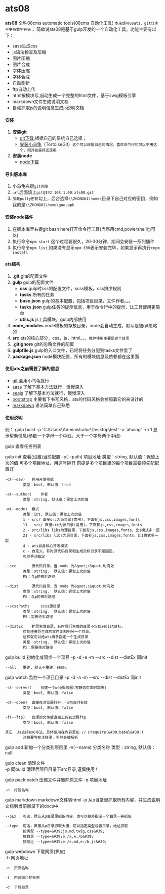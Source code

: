 # ats08
**ats08** 全称08cms automatic tools(08cms 自动化工具) `本来想叫08ats，git仓库不支持数字开头`；
简单说ats08是基于gulp开发的一个自动化工具，功能主要有以下：

- sass生成css
- js语法检查及压缩
- 图片压缩
- 图片合成
- 字体压缩
- 字体合成
- 自动刷新
- ftp自动上传
- html按模块写,自动生成一个完整的html文件，基于swig模板引擎
- markdown文件生成说明文档
- 自动抓取js的说明信息生成js说明文档

#### 安装
1. **安装git**
	- [git下载](http://git-scm.com/download/),根据自己的系统自己选择；
	- [安装小乌龟](http://tortoisegit.org/download/)（TortoiseGit）`这个可以根据自己的情况，喜欢命令行的可以不用这个，刚开始最好还是用`
1. **安装node**
	- [node下载](https://nodejs.org/en/)
#### 导出版本库
1. 小乌龟右键`git克隆`
1. `url`后面填上`git@192.168.1.60:ats08.git`
1. `加载putty密钥`勾上，后台选择`\\ZHONG61\home\`目录下自己对应的密钥，例如我的是`\\ZHONG61\home\guo.ppk`
#### 安装node插件
1. 在版本库里右键git bash here打开命令行工具(当然用cmd,powershell也可以)
1. 执行命令`npm start` 这个过程要很久，20-30分钟，期间会安装一系列插件
1. 执行命令`npm list`,如果没有显示`npm ERR`表示安装完毕，如果显示再执行`cnpm install`
#### ats结构
1. **.git** git的配置文件
1. **gulp** gulp的配置文件
	- **css** gulp时css的配置文件，scss模板，css排序规则
	- **tasks** 所有的任务
	- **base.json** gulp的基本配置，包括项目目录，文件作者。。。
	- **tasks.json** gulp任务的提示信息，用于命令行中的提示，让工具使用更简单
	- **utils.js** js工具模块，gulp内部使用
1. **node_modules** node模板的存放目录，node会自动生成，默认是被git忽略的
1. **src** ats的核心部分，css，js，html。。。`维护使用主要是这个目录`
1. **.gitignore** git的忽略文件的配置
1. **gulpfile.js** gulp的入口文件，已经将任务分配到tasks文件里了
1. **package.json** node模块配置，所有的模块信息及依赖都在这里面
#### 使用ats之前需要了解的信息
- [git](http://www.liaoxuefeng.com/wiki/0013739516305929606dd18361248578c67b8067c8c017b000) 会用小乌龟就行
- [sass](http://www.w3cplus.com/sassguide/) 了解下基本方法就行，慢慢深入
- [seajs](http://seajs.org/docs/) 了解下基本方法就行，慢慢深入
- [bootstrap](http://www.bootcss.com/) 主要看下书写风格，ats的代码风格会参照着它的来设计的
- [markdown](https://maxiang.io/) 语法简单自己熟悉

#### 使用说明


例：
gulp build -p &#39;C:\Users\Administrator\Desktop\test&#39; -a &#39;ahuing&#39; -m 1
显示帮助信息(参数一个字母一个中线，大于一个字母两个中线)

gulp 		查看任务列表
	
gulp init	查看(设置)当前配置
	-p(--path)	项目地址
			类型：string, 默认值：保留上次的值
			可多个项目地址，用逗号隔开
			前提是多个项目里的每个项目需要预先配配置好

	-d(--dev)	启用开发模式
			类型：bool, 默认值：true

	-a(--author)	作者
			类型：string, 默认值：保留上次的值

	-m(--mode)	模式
			类型：int, 默认值：保留上次的值
			1 - src/ 直接src为源目录(常用)，下面有js,css,images,fonts
			11 - src/ 直接src为源目录(常用)，下面有js,css,images,fonts
			2 - src/libs libs为源目录，下面有js,css,images,fonts，比1模式多一层
			21 - src/libs libs为源目录，下面有js,css,images,fonts，比1模式多一层
			4 - ats自身核心开发模式
			c - 自定义，有时源代码目录和生成目标目录不是固定，
			可以手动指定

	--src		源代码目录，当 mode 为&quot;c&quot;时有效
			类型：string,  默认值：保留上次的值
			PS：与p的相对路径

	--dist		源代码目录，当 mode 为&quot;c&quot;时有效
			类型：string,  默认值：保留上次的值
			PS：与p的相对路径

	--scssPaths		scss源目录
			类型：string,  默认值：保留上次的值
			PS：需要绝对路径

	--distEx	扩展生成目录，有时我们生成的目录不仅仅只dist目标，
			可能还要将生成的文件复制到另一个目录，
			这样就可以给ats再多指定一个生成目录
			类型：string,  默认值：保留上次的值
			PS：需要绝对路径

	
gulp build	初始化或同步一个项目
	-p -d -a -m --src --dist --distEx	同init

	--all	重建, 默认不重建，只同步

	
gulp watch	监控一个项目目录
	-p -d -a -m --src --dist --distEx	同init

	-s(--server)	创建一个web服务器(写静态页面时需要)
			类型：bool, 默认值：false

	-o(--open)	直接在浏览器打开，-s为真时有效
			类型：bool, 默认值：false

	-f(--ftp)	处理的文件后直接上传到远程ftp
			类型：bool, 默认值：false

	其它	Js支持es6写法，具体使用在内容里加 // @require(&#39;babel&#39;)
			注意要写在注释里，不然会被解析

	
gulp add	新加一个分类到项目里
	-n(--name)	分类名称
			类型：string, 默认值：null
			

	
gulp clean	清理文件	
	-p	同build	清理后项目目录下src目录,谨慎使用！

	
gulp pack:patch	压缩文件并删除原文件
	-p	项目地址

	-n	打包名称

	
gulp markdown	markdown文件转html
	-p	从p目录里抓取所有内容，并生成说明文档到当前目录下的docs中

	--pEx	可选，默认从p目录里抓取内容，也可以额外指定一个目录一并抓取

	--type	可选，直接从p目录抓取太慢，可以指定类型或者目录，地址抓取
			按类型 --type=&#39;js,md,twig,css&#39;
			按目录 --type=&#39;e:/a,e:/b&#39;
			按地址 --type=&#39;e:/a.md,e:/b.js&#39;

	
gulp webdown	下载网页(扒皮)	
	-h	网页地址

	-n	页面名称

	-l	内容图片的标志

	-d	下载目录

	
